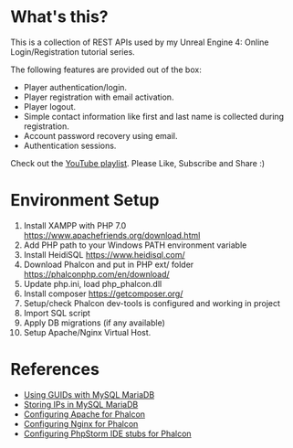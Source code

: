 # What's this?

This is a collection of REST APIs used by my Unreal Engine 4: Online Login/Registration tutorial series. 

The following features are provided out of the box:
 - Player authentication/login.
 - Player registration with email activation.
 - Player logout.
 - Simple contact information like first and last name is collected during registration.
 - Account password recovery using email.
 - Authentication sessions.
  
Check out the [YouTube playlist](https://www.youtube.com/playlist?list=PLaVz4AmlosnFixCPTJNsLxQpiGSijIOXy). Please Like, Subscribe and Share :) 

# Environment Setup
1. Install XAMPP with PHP 7.0 https://www.apachefriends.org/download.html
2. Add PHP path to your Windows PATH environment variable
3. Install HeidiSQL https://www.heidisql.com/
4. Download Phalcon and put in PHP ext/ folder https://phalconphp.com/en/download/
5. Update php.ini, load php_phalcon.dll
6. Install composer https://getcomposer.org/
7. Setup/check Phalcon dev-tools is configured and working in project
8. Import SQL script
9. Apply DB migrations (if any available)
10. Setup Apache/Nginx Virtual Host.

# References
- [Using GUIDs with MySQL MariaDB](https://mariadb.com/kb/en/mariadb/guiduuid-performance/)
- [Storing IPs in MySQL MariaDB](https://dev.mysql.com/doc/refman/5.6/en/miscellaneous-functions.html#function_inet6-aton)
- [Configuring Apache for Phalcon](https://docs.phalconphp.com/en/latest/reference/apache.html)
- [Configuring Nginx for Phalcon](https://docs.phalconphp.com/en/latest/reference/nginx.html)
- [Configuring PhpStorm IDE stubs for Phalcon](https://phalconphp.com/en/download/stubs)
